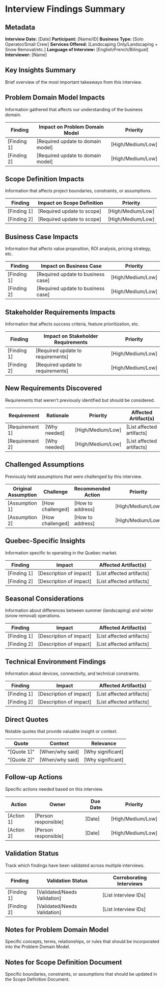 # Interview Findings Summary

## Metadata
**Interview Date:** [Date]
**Participant:** [Name/ID]
**Business Type:** [Solo Operator/Small Crew]
**Services Offered:** [Landscaping Only/Landscaping + Snow Removal/etc.]
**Language of Interview:** [English/French/Bilingual]
**Interviewer:** [Name]

## Key Insights Summary
Brief overview of the most important takeaways from this interview.

## Problem Domain Model Impacts
Information gathered that affects our understanding of the business domain.

| Finding | Impact on Problem Domain Model | Priority |
|---------|--------------------------------|---------|
| [Finding 1] | [Required update to domain model] | [High/Medium/Low] |
| [Finding 2] | [Required update to domain model] | [High/Medium/Low] |

## Scope Definition Impacts
Information that affects project boundaries, constraints, or assumptions.

| Finding | Impact on Scope Definition | Priority |
|---------|---------------------------|---------|
| [Finding 1] | [Required update to scope] | [High/Medium/Low] |
| [Finding 2] | [Required update to scope] | [High/Medium/Low] |

## Business Case Impacts
Information that affects value proposition, ROI analysis, pricing strategy, etc.

| Finding | Impact on Business Case | Priority |
|---------|------------------------|---------|
| [Finding 1] | [Required update to business case] | [High/Medium/Low] |
| [Finding 2] | [Required update to business case] | [High/Medium/Low] |

## Stakeholder Requirements Impacts
Information that affects success criteria, feature prioritization, etc.

| Finding | Impact on Stakeholder Requirements | Priority |
|---------|-----------------------------------|---------|
| [Finding 1] | [Required update to requirements] | [High/Medium/Low] |
| [Finding 2] | [Required update to requirements] | [High/Medium/Low] |

## New Requirements Discovered
Requirements that weren't previously identified but should be considered.

| Requirement | Rationale | Priority | Affected Artifact(s) |
|------------|-----------|----------|---------------------|
| [Requirement 1] | [Why needed] | [High/Medium/Low] | [List affected artifacts] |
| [Requirement 2] | [Why needed] | [High/Medium/Low] | [List affected artifacts] |

## Challenged Assumptions
Previously held assumptions that were challenged by this interview.

| Original Assumption | Challenge | Recommended Action | Priority |
|--------------------|-----------|-------------------|---------|
| [Assumption 1] | [How challenged] | [How to address] | [High/Medium/Low] |
| [Assumption 2] | [How challenged] | [How to address] | [High/Medium/Low] |

## Quebec-Specific Insights
Information specific to operating in the Quebec market.

| Finding | Impact | Affected Artifact(s) |
|---------|--------|---------------------|
| [Finding 1] | [Description of impact] | [List affected artifacts] |
| [Finding 2] | [Description of impact] | [List affected artifacts] |

## Seasonal Considerations
Information about differences between summer (landscaping) and winter (snow removal) operations.

| Finding | Impact | Affected Artifact(s) |
|---------|--------|---------------------|
| [Finding 1] | [Description of impact] | [List affected artifacts] |
| [Finding 2] | [Description of impact] | [List affected artifacts] |

## Technical Environment Findings
Information about devices, connectivity, and technical constraints.

| Finding | Impact | Affected Artifact(s) |
|---------|--------|---------------------|
| [Finding 1] | [Description of impact] | [List affected artifacts] |
| [Finding 2] | [Description of impact] | [List affected artifacts] |

## Direct Quotes
Notable quotes that provide valuable insight or context.

| Quote | Context | Relevance |
|-------|---------|-----------|
| "[Quote 1]" | [When/why said] | [Why significant] |
| "[Quote 2]" | [When/why said] | [Why significant] |

## Follow-up Actions
Specific actions needed based on this interview.

| Action | Owner | Due Date | Priority |
|--------|-------|----------|---------|
| [Action 1] | [Person responsible] | [Date] | [High/Medium/Low] |
| [Action 2] | [Person responsible] | [Date] | [High/Medium/Low] |

## Validation Status
Track which findings have been validated across multiple interviews.

| Finding | Validation Status | Corroborating Interviews |
|---------|------------------|--------------------------|
| [Finding 1] | [Validated/Needs Validation] | [List interview IDs] |
| [Finding 2] | [Validated/Needs Validation] | [List interview IDs] |

## Notes for Problem Domain Model
Specific concepts, terms, relationships, or rules that should be incorporated into the Problem Domain Model.

## Notes for Scope Definition Document  
Specific boundaries, constraints, or assumptions that should be updated in the Scope Definition Document.